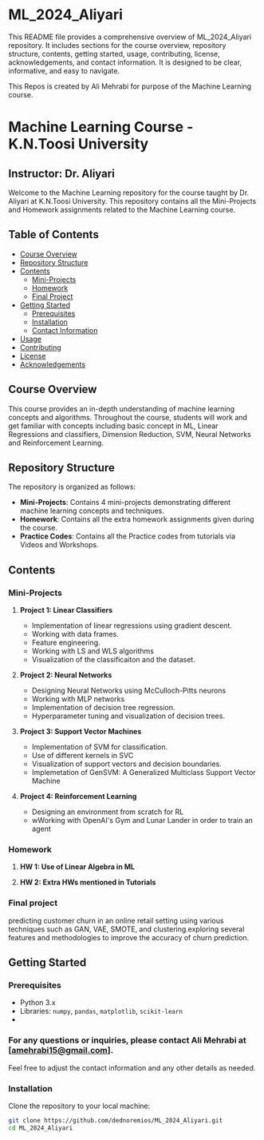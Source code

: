 # ML_2024_Aliyari
This README file provides a comprehensive overview of ML_2024_Aliyari repository. It includes sections for the course overview, repository structure, contents, getting started, usage, contributing, license, acknowledgements, and contact information. It is designed to be clear, informative, and easy to navigate.

This Repos is created by Ali Mehrabi for purpose of the Machine Learning course. 

# Machine Learning Course - K.N.Toosi University

## Instructor: Dr. Aliyari

Welcome to the Machine Learning repository for the course taught by Dr. Aliyari at K.N.Toosi University. This repository contains all the Mini-Projects and Homework assignments related to the Machine Learning course.

## Table of Contents

- [Course Overview](#course-overview)
- [Repository Structure](#repository-structure)
- [Contents](#contents)
  - [Mini-Projects](#mini-projects)
  - [Homework](#homework)
  - [Final Project](#final-project)
- [Getting Started](#getting-started)
  - [Prerequisites](#prerequisites)
  - [Installation](#installation)
  - [Contact Information](#contact-information)
- [Usage](#usage)
- [Contributing](#contributing)
- [License](#license)
- [Acknowledgements](#acknowledgements)


## Course Overview

This course provides an in-depth understanding of machine learning concepts and algorithms. Throughout the course, students will work and get familiar with concepts including basic concept in ML, Linear Regressions and classifiers, Dimension Reduction, SVM, Neural Networks and Reinforcement Learning. 

## Repository Structure

The repository is organized as follows:

- **Mini-Projects**: Contains 4 mini-projects demonstrating different machine learning concepts and techniques.
- **Homework**: Contains all the extra homework assignments given during the course.
- **Practice Codes**: Contains all the Practice codes from tutorials via Videos and Workshops.

## Contents

### Mini-Projects

1. **Project 1: Linear Classifiers**
    - Implementation of linear regressions using gradient descent.
    - Working with data frames.
    - Feature engineering.
    - Working with LS and WLS algorithms 
    - Visualization of the classificaiton and the dataset.

2. **Project 2: Neural Networks**
    - Designing Neural Networks using McCulloch-Pitts neurons
    - Working with  MLP networks 
    - Implementation of decision tree regression.
    - Hyperparameter tuning and visualization of decision trees.

3. **Project 3: Support Vector Machines**
    - Implementation of SVM for classification.
    - Use of different kernels in SVC
    - Visualization of support vectors and decision boundaries.
    - Implemetation of GenSVM: A Generalized Multiclass Support Vector Machine
4. **Project 4: Reinforcement Learning**
    - Designing an environment from scratch for RL
    - wWorking with OpenAI's Gym and Lunar Lander in order to train an agent 


### Homework

1. **HW 1: Use of Linear Algebra in ML**

2. **HW 2: Extra HWs mentioned in Tutorials**


### Final project
predicting customer churn in an online retail setting using various techniques such as GAN, VAE, SMOTE, and clustering.exploring several features and methodologies to improve the accuracy of churn prediction.

## Getting Started

### Prerequisites

- Python 3.x
- Libraries: `numpy`, `pandas`, `matplotlib`, `scikit-learn`
- 
### For any questions or inquiries, please contact Ali Mehrabi at [amehrabi15@gmail.com].
Feel free to adjust the contact information and any other details as needed.

### Installation

Clone the repository to your local machine:

```bash
git clone https://github.com/dednoremios/ML_2024_Aliyari.git
cd ML_2024_Aliyari



